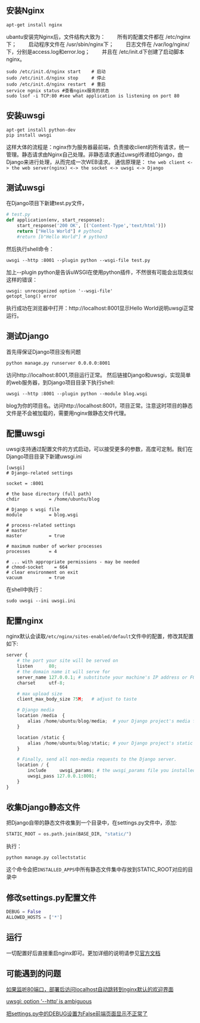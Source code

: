 ## 安装Nginx

```shell
apt-get install nginx
```
ubantu安装完Nginx后，文件结构大致为：
　　所有的配置文件都在 /etc/nginx下；
　　启动程序文件在 /usr/sbin/nginx下；
　　日志文件在 /var/log/nginx/下，分别是access.log和error.log；
　　并且在  /etc/init.d下创建了启动脚本nginx。
```shell
sudo /etc/init.d/nginx start    # 启动
sudo /etc/init.d/nginx stop     # 停止
sudo /etc/init.d/nginx restart  # 重启
service ngnix status #查看nginx服务的状态
sudo lsof -i TCP:80 #see what application is listening on port 80
```

## 安装uwsgi

```shell
apt-get install python-dev
pip install uwsgi
```
这样大体的流程是：nginx作为服务器最前端，负责接收client的所有请求，统一管理。静态请求由Nginx自己处理。非静态请求通过uwsgi传递给Django，由Django来进行处理，从而完成一次WEB请求。
通信原理是：
`the web client <-> the web server(nginx) <-> the socket <-> uwsgi <-> Django`

## 测试uwsgi

在Django项目下新建test.py文件，
```python
# test.py
def application(env, start_response):
    start_response('200 OK', [('Content-Type','text/html')])
    return ["Hello World"] # python2
    #return [b"Hello World"] # python3
```
然后执行shell命令：
```shell
uwsgi --http :8001 --plugin python --wsgi-file test.py
```
加上--plugin python是告诉uWSGI在使用python插件，不然很有可能会出现类似这样的错误：
```shell
uwsgi: unrecognized option '--wsgi-file'
getopt_long() error
```
执行成功在浏览器中打开：http://localhost:8001显示Hello World说明uwsgi正常运行。

## 测试Django

首先得保证Django项目没有问题
```shell
python manage.py runserver 0.0.0.0:8001
```
访问http://localhost:8001,项目运行正常。
然后链接Django和uwsgi，实现简单的web服务器，到Django项目目录下执行shell:
```shell
uwsgi --http :8001 --plugin python --module blog.wsgi
```
blog为你的项目名。访问http://localhost:8001，项目正常。注意这时项目的静态文件是不会被加载的，需要用nginx做静态文件代理。

## 配置uwsgi
uwsgi支持通过配置文件的方式启动，可以接受更多的参数，高度可定制。我们在Django项目目录下新建uwsgi.ini
```
[uwsgi]
# Django-related settings

socket = :8001

# the base directory (full path)
chdir           = /home/ubuntu/blog

# Django s wsgi file
module          = blog.wsgi

# process-related settings
# master
master          = true

# maximum number of worker processes
processes       = 4

# ... with appropriate permissions - may be needed
# chmod-socket    = 664
# clear environment on exit
vacuum          = true
```
在shell中执行：
```shell
sudo uwsgi --ini uwsgi.ini 
```

## 配置nginx

nginx默认会读取`/etc/nginx/sites-enabled/default`文件中的配置，修改其配置如下:

```python
server {
    # the port your site will be served on
    listen      80;
    # the domain name it will serve for
    server_name 127.0.0.1; # substitute your machine's IP address or FQDN
    charset     utf-8;

    # max upload size
    client_max_body_size 75M;   # adjust to taste

    # Django media
    location /media  {
        alias /home/ubuntu/blog/media;  # your Django project's media files - amend as required
    }

    location /static {
        alias /home/ubuntu/blog/static; # your Django project's static files - amend as required
    }

    # Finally, send all non-media requests to the Django server.
    location / {
        include     uwsgi_params; # the uwsgi_params file you installed
        uwsgi_pass 127.0.0.1:8001;
    }
}
```

## 收集Django静态文件

把Django自带的静态文件收集到一个目录中，在settings.py文件中，添加:
```python
STATIC_ROOT = os.path.join(BASE_DIR, "static/")
```
执行：
```shell
python manage.py collectstatic
```
这个命令会把`INSTALLED_APPS`中所有静态文件集中存放到STATIC_ROOT对应的目录中

## 修改settings.py配置文件

```python
DEBUG = False
ALLOWED_HOSTS = ['*']
```
## 运行

一切配置好后直接重启nginx即可。更加详细的说明请参见[官方文档](http://uwsgi-docs.readthedocs.io/en/latest/BuildSystem.html)

## 可能遇到的问题

[如果监听80端口，部署后访问localhost自动跳转到nginx默认的欢迎界面](https://segmentfault.com/q/1010000007047896?_ea=1227923)

[uwsgi: option ‘--http‘ is ambiguous](http://www.mamicode.com/info-detail-1442333.html)

[把settings.py中的DEBUG设置为False前端页面显示不正常了](https://www.v2ex.com/t/184979)